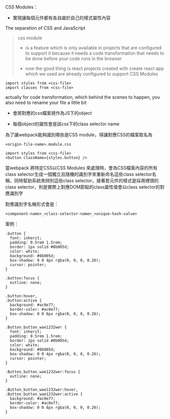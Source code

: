 
CSS Modules：
- 實現讓每個元件都有各自屬於自己的樣式屬性內容

The separation of CSS and JavaScript


> css module
>
> - is a feature which is only available in projects that are configured to support it because it needs a code transformation that needs to be done before your code runs in the browser
>
> - now the good thing is react projects created with create react app which we used are already configured to support CSS Modules



```
import styles from <css-file>
import classes from <css-file>
```


actually for code transformation, which behind the scenes to happen, you also need to rename your file a little bit

  

- 會將對應的css檔案視作為JS下的object

- 每個object的屬性會是該css下的class selector name

  

  

為了讓webpack能夠識別哪些是CSS module，得讓對應CSS的檔案取名為
```
<origin-file-name>.module.css
```

```
import styles from <css-file>
<button className={styles.button} />
```


當webpack 將特定CSS以CSS Modules 來處理時，會為CSS檔案內容的所有class selector生成一個獨立且隨機的識別字來重新命名這些class selector名稱，同時幫助系統來辨別這些class selector，接著若元件的樣式是採用裡頭的class selector，則是實際上對應DOM節點的class屬性值會以class selector的對應識別字


對應識別字名稱形式會是：
```
<component-name>_<class-selector-name>_<unique-hash-value>
```



案例：
```
.button {
  font: inherit;
  padding: 0.5rem 1.5rem;
  border: 1px solid #8b005d;
  color: white;
  background: #8b005d;
  box-shadow: 0 0 4px rgba(0, 0, 0, 0.26);
  cursor: pointer;
}

.button:focus {
  outline: none;
}

.button:hover,
.button:active {
  background: #ac0e77;
  border-color: #ac0e77;
  box-shadow: 0 0 8px rgba(0, 0, 0, 0.26);
}
```


```
.Button_button_wae1232wer {
  font: inherit;
  padding: 0.5rem 1.5rem;
  border: 1px solid #8b005d;
  color: white;
  background: #8b005d;
  box-shadow: 0 0 4px rgba(0, 0, 0, 0.26);
  cursor: pointer;
}

.Button_button_wae1232wer:focus {
  outline: none;
}

.Button_button_wae1232wer:hover,
.Button_button_wae1232wer:active {
  background: #ac0e77;
  border-color: #ac0e77;
  box-shadow: 0 0 8px rgba(0, 0, 0, 0.26);
}
```

